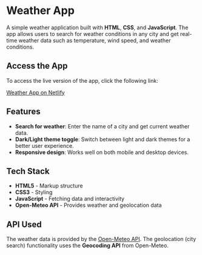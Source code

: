 # Weather App

A simple weather application built with **HTML**, **CSS**, and **JavaScript**. The app allows users to search for weather conditions in any city and get real-time weather data such as temperature, wind speed, and weather conditions.

## Access the App

To access the live version of the app, click the following link:

[Weather App on Netlify](https://muhammad-weather-app.netlify.app/)

## Features

- **Search for weather**: Enter the name of a city and get current weather data.
- **Dark/Light theme toggle**: Switch between light and dark themes for a better user experience.
- **Responsive design**: Works well on both mobile and desktop devices.

## Tech Stack

- **HTML5** - Markup structure
- **CSS3** - Styling
- **JavaScript** - Fetching data and interactivity
- **Open-Meteo API** - Provides weather and geolocation data

## API Used

The weather data is provided by the [Open-Meteo API](https://open-meteo.com/). The geolocation (city search) functionality uses the **Geocoding API** from Open-Meteo.

